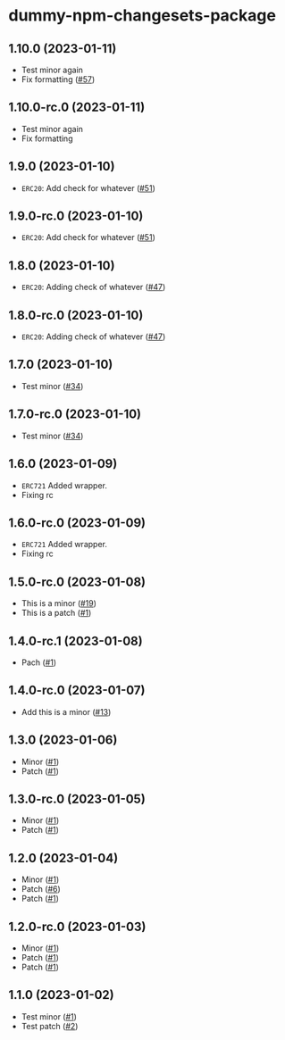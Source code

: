 # dummy-npm-changesets-package

## 1.10.0 (2023-01-11)

- Test minor again
- Fix formatting ([#57](https://github.com/ernestognw/dummy-npm-changesets-package/pull/57))

## 1.10.0-rc.0 (2023-01-11)

- Test minor again
- Fix formatting

## 1.9.0 (2023-01-10)

- `ERC20`: Add check for whatever ([#51](https://github.com/ernestognw/dummy-npm-changesets-package/pull/51))

## 1.9.0-rc.0 (2023-01-10)

- `ERC20`: Add check for whatever ([#51](https://github.com/ernestognw/dummy-npm-changesets-package/pull/51))

## 1.8.0 (2023-01-10)

- `ERC20`: Adding check of whatever ([#47](https://github.com/ernestognw/dummy-npm-changesets-package/pull/47))

## 1.8.0-rc.0 (2023-01-10)

- `ERC20`: Adding check of whatever ([#47](https://github.com/ernestognw/dummy-npm-changesets-package/pull/47))

## 1.7.0 (2023-01-10)

- Test minor ([#34](https://github.com/ernestognw/dummy-npm-changesets-package/pull/34))

## 1.7.0-rc.0 (2023-01-10)

- Test minor ([#34](https://github.com/ernestognw/dummy-npm-changesets-package/pull/34))

## 1.6.0 (2023-01-09)

- `ERC721` Added wrapper.
- Fixing rc

## 1.6.0-rc.0 (2023-01-09)

- `ERC721` Added wrapper.
- Fixing rc

## 1.5.0-rc.0 (2023-01-08)

- This is a minor ([#19](https://github.com/ernestognw/dummy-npm-changesets-package/pull/19))
- This is a patch ([#1](https://github.com/ernestognw/dummy-npm-changesets-package/pull/1))

## 1.4.0-rc.1 (2023-01-08)

- Pach ([#1](https://github.com/ernestognw/dummy-npm-changesets-package/pull/1))

## 1.4.0-rc.0 (2023-01-07)

- Add this is a minor ([#13](https://github.com/ernestognw/dummy-npm-changesets-package/pull/13))

## 1.3.0 (2023-01-06)

- Minor ([#1](https://github.com/ernestognw/dummy-npm-changesets-package/pull/1))
- Patch ([#1](https://github.com/ernestognw/dummy-npm-changesets-package/pull/1))

## 1.3.0-rc.0 (2023-01-05)

- Minor ([#1](https://github.com/ernestognw/dummy-npm-changesets-package/pull/1))
- Patch ([#1](https://github.com/ernestognw/dummy-npm-changesets-package/pull/1))

## 1.2.0 (2023-01-04)

- Minor ([#1](https://github.com/ernestognw/dummy-npm-changesets-package/pull/1))
- Patch ([#6](https://github.com/ernestognw/dummy-npm-changesets-package/pull/6))
- Patch ([#1](https://github.com/ernestognw/dummy-npm-changesets-package/pull/1))

## 1.2.0-rc.0 (2023-01-03)

- Minor ([#1](https://github.com/ernestognw/dummy-npm-changesets-package/pull/1))
- Patch ([#1](https://github.com/ernestognw/dummy-npm-changesets-package/pull/1))
- Patch ([#1](https://github.com/ernestognw/dummy-npm-changesets-package/pull/1))

## 1.1.0 (2023-01-02)

- Test minor ([#1](https://github.com/ernestognw/dummy-npm-changesets-package/pull/1))
- Test patch ([#2](https://github.com/ernestognw/dummy-npm-changesets-package/pull/2))
